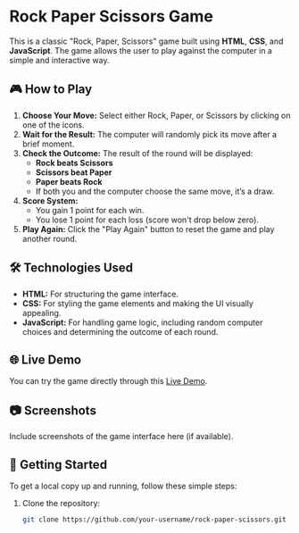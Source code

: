 # Rock Paper Scissors Game

This is a classic "Rock, Paper, Scissors" game built using **HTML**, **CSS**, and **JavaScript**. The game allows the user to play against the computer in a simple and interactive way.

## 🎮 How to Play

1. **Choose Your Move:** Select either Rock, Paper, or Scissors by clicking on one of the icons.
2. **Wait for the Result:** The computer will randomly pick its move after a brief moment.
3. **Check the Outcome:** The result of the round will be displayed:
   - **Rock beats Scissors**
   - **Scissors beat Paper**
   - **Paper beats Rock**
   - If both you and the computer choose the same move, it’s a draw.
4. **Score System:** 
   - You gain 1 point for each win.
   - You lose 1 point for each loss (score won't drop below zero).
5. **Play Again:** Click the "Play Again" button to reset the game and play another round.

## 🛠️ Technologies Used

- **HTML:** For structuring the game interface.
- **CSS:** For styling the game elements and making the UI visually appealing.
- **JavaScript:** For handling game logic, including random computer choices and determining the outcome of each round.

## 🌐 Live Demo

You can try the game directly through this [Live Demo](#).

## 📷 Screenshots

Include screenshots of the game interface here (if available).

## 🚀 Getting Started

To get a local copy up and running, follow these simple steps:

1. Clone the repository:
   ```bash
   git clone https://github.com/your-username/rock-paper-scissors.git
